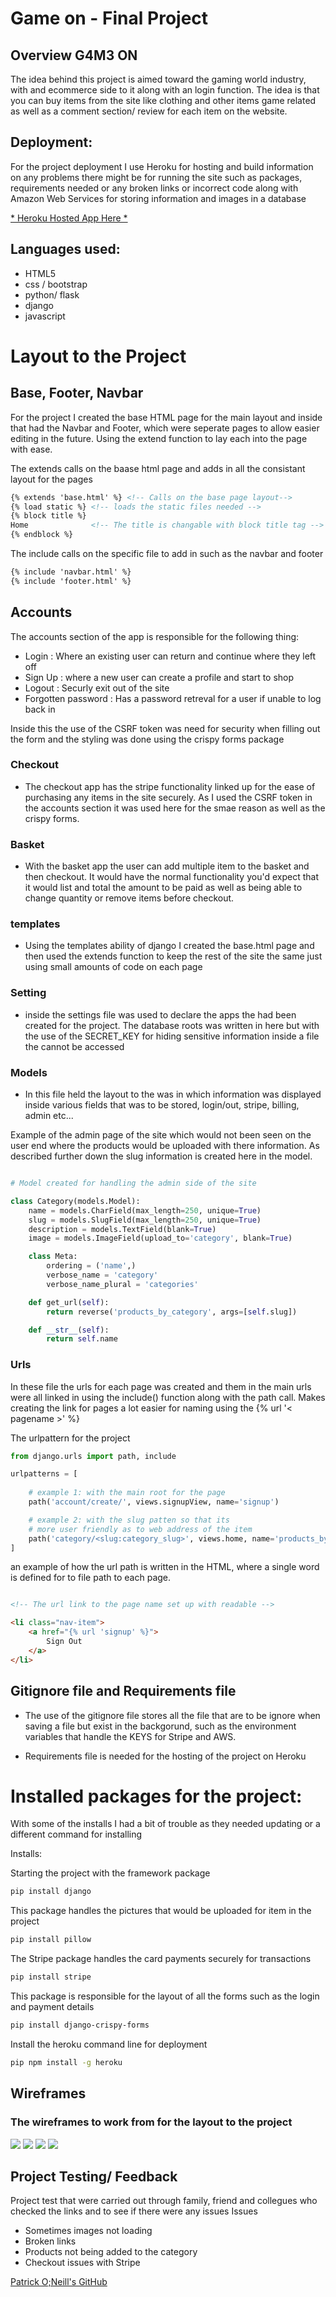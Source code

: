 # Game on - Final Project

## Overview G4M3 ON
The idea behind this project is aimed toward the gaming world industry, 
with and ecommerce side to it along with an login function. The idea is 
that you can buy items from the site like clothing and other items game
related as well as a comment section/ review for each item on the website.

## Deployment:

For the project deployment I use Heroku for hosting and build information on any problems there might be for running the site such as packages, requirements needed or any broken links or incorrect code along with Amazon Web Services for storing information and images in a database

<a href="https://finalproj-gameon.herokuapp.com/"> * Heroku Hosted App Here *</a>

## Languages used:
- HTML5
- css / bootstrap
- python/ flask
- django
- javascript 

# Layout to the Project
## Base, Footer, Navbar
For the project I created the base HTML page for the main layout and inside that had the Navbar and Footer, which were seperate pages to allow easier editing in the future. Using the extend function to lay each into the page with ease.

The extends calls on the baase html page and adds in all the consistant layout for the pages
```html
{% extends 'base.html' %} <!-- Calls on the base page layout-->
{% load static %} <!-- loads the static files needed -->
{% block title %}
Home              <!-- The title is changable with block title tag -->
{% endblock %}
```
The include calls on the specific file to add in such as the navbar and footer
```html
{% include 'navbar.html' %}
{% include 'footer.html' %}
```

## Accounts

The accounts section of the app is responsible for the following thing:
- Login : Where an existing user can return and continue where they left off
- Sign Up : where a new user can create a profile and start to shop
- Logout : Securly exit out of the site 
- Forgotten password : Has a password retreval for a user if unable to log back in 

Inside this the use of the CSRF token was need for security when filling out the form and the styling was done using the crispy forms package

### Checkout
- The checkout app has the stripe functionality linked up for the ease of purchasing any items in the site securely. As I used the CSRF token in the accounts section it was used here for the smae reason as well as the crispy forms.

### Basket
- With the basket app the user can add multiple item to the basket and then checkout. It would have the normal functionality you'd expect that it would list and total the amount to be paid as well as being able to change quantity or remove items before checkout. 

### templates
- Using the templates ability of django I created the base.html page and
then used the extends function to keep the rest of the site the same just using 
small amounts of code on each page

### Setting

- inside the settings file was used to declare the apps the had been created for the project. The database roots was written in here but with the use of the SECRET_KEY for hiding sensitive information inside a file the cannot be accessed

### Models
- In this file held the layout to the was in which information was displayed inside various fields that was to be stored, login/out, stripe, billing, admin etc...

Example of the admin page of the site which would not been seen on the user end where the products would be uploaded with there information. As described further down the slug information is created here in the model.

```python

# Model created for handling the admin side of the site

class Category(models.Model):
    name = models.CharField(max_length=250, unique=True)
    slug = models.SlugField(max_length=250, unique=True)
    description = models.TextField(blank=True)
    image = models.ImageField(upload_to='category', blank=True)

    class Meta:
        ordering = ('name',)
        verbose_name = 'category'
        verbose_name_plural = 'categories'

    def get_url(self):
        return reverse('products_by_category', args=[self.slug])

    def __str__(self):
        return self.name

```

### Urls
In these file the urls for each page was created and them in the main urls were 
all linked in using the include() function along with the path call. Makes creating the link for pages a
lot easier for naming using the {% url '< pagename >' %}

The urlpattern for the project
```python
from django.urls import path, include

urlpatterns = [
    
    # example 1: with the main root for the page
    path('account/create/', views.signupView, name='signup')

    # example 2: with the slug patten so that its
    # more user friendly as to web address of the item
    path('category/<slug:category_slug>', views.home, name='products_by_category')
]
```
an example of how the url path is written in the HTML, 
where a single word is defined for to file path to each page.
```html

<!-- The url link to the page name set up with readable -->

<li class="nav-item">
    <a href="{% url 'signup' %}">
        Sign Out 
    </a>
</li>
```

## Gitignore file and Requirements file

- The use of the gitignore file stores all the file that are to be ignore when saving a file but exist in the backgorund, such as the environment variables that handle the KEYS for Stripe and AWS.

- Requirements file is needed for the hosting of the project on Heroku

# Installed packages for the project:
With some of the installs I had a bit of trouble as they needed updating or a different command for installing


Installs:

Starting the project with the framework package
```bash
pip install django
```
This package handles the pictures that would be uploaded for item in the project
```bash
pip install pillow
```
The Stripe package handles the card payments securely for transactions
```bash
pip install stripe
```
This package is responsible for the layout of all the forms such as the login and payment details
```bash
pip install django-crispy-forms
```
Install the heroku command line for deployment
```bash
pip npm install -g heroku 
```

## Wireframes

### The wireframes to work from for the layout to the project
![](static/images/wireframe.jpg)
![](static/images/wireframe2.jpg)
![](static/images/wireframe3.jpg)
![](static/images/wireframe4.jpg)

## Project Testing/ Feedback

Project test that were carried out through family, friend and collegues who checked the links and to see if there were any issues
Issues 
- Sometimes images not loading
- Broken links
- Products not being added to the category
- Checkout issues with Stripe

<a href="https://github.com/patrickoneill">Patrick O;Neill's GitHub<a>